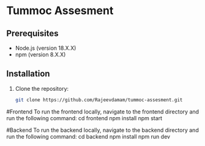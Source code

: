 # Tummoc Assesment

## Prerequisites

-   Node.js (version 18.X.X)
-   npm (version 8.X.X)

## Installation

1. Clone the repository:
    ```bash
    git clone https://github.com/Rajeevdamam/tummoc-assesment.git


    ```

#Frontend
To run the frontend locally, navigate to the frontend directory and run the following command:
cd frontend
npm install
npm start

#Backend
To run the backend locally, navigate to the backend directory and run the following command:
cd backend
npm install
npm run dev
